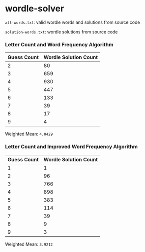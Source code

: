 # wordle-solver

`all-words.txt`: valid wordle words and solutions from source code

`solution-words.txt`: wordle solutions from source code

### Letter Count and Word Frequency Algorithm

| Guess Count | Wordle Solution Count |
| - | --- |
| 2 | 80  |
| 3 | 659 |
| 4 | 930 |
| 5 | 447 |
| 6 | 133 |
| 7 | 39  |
| 8 | 17  |
| 9 | 4   |

Weighted Mean: `4.0429`

### Letter Count and Improved Word Frequency Algorithm

| Guess Count | Wordle Solution Count |
| - | --- |
| 1 | 1   |
| 2 | 96  |
| 3 | 766 |
| 4 | 898 |
| 5 | 383 |
| 6 | 114 |
| 7 | 39  |
| 8 | 9   |
| 9 | 3   |

Weighted Mean: `3.9212`
